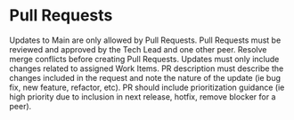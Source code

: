# Pull Requests

Updates to Main are only allowed by Pull Requests.
Pull Requests must be reviewed and approved by the Tech Lead and one other peer.
Resolve merge conflicts before creating Pull Requests.
Updates must only include changes related to assigned Work Items.
PR description must describe the changes included in the request and note the nature of the update (ie bug fix, new feature, refactor, etc).
PR should include prioritization guidance (ie high priority due to inclusion in next release, hotfix, remove blocker for a peer).
